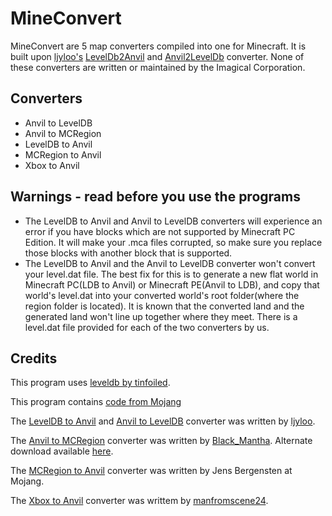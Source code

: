# MineConvert

MineConvert are 5 map converters compiled into one for Minecraft. It is built upon [ljyloo's](http://github.com/ljyloo) [LevelDb2Anvil](http://github.com/ljyloo/LevelDb2Avnil) and [Anvil2LevelDb](https://github.com/ljyloo/LevelDb2Avnil/tree/Avnil2LevelDb) converter. None of these converters are written or maintained by the Imagical Corporation.

## Converters

- Anvil to LevelDB
- Anvil to MCRegion
- LevelDB to Anvil
- MCRegion to Anvil
- Xbox to Anvil

## Warnings - read before you use the programs

- The LevelDB to Anvil and Anvil to LevelDB converters will experience an error if you have blocks which are not supported by Minecraft PC Edition. It will make your .mca files corrupted, so make sure you replace those blocks with another block that is supported.
- The LevelDB to Anvil and the Anvil to LevelDB converter won't convert your level.dat file. The best fix for this is to generate a new flat world in Minecraft PC(LDB to Anvil) or Minecraft PE(Anvil to LDB), and copy that world's level.dat into your converted world's root folder(where the region folder is located). It is known that the converted land and the generated land won't line up together where they meet. There is a level.dat file provided for each of the two converters by us.

## Credits

This program uses [leveldb by tinfoiled](https://github.com/ljyloo/leveldb).

This program contains [code from Mojang](https://mojang.com/2012/02/new-minecraft-map-format-anvil/)

The [LevelDB to Anvil](https://github.com/ljyloo/LevelDb2Avnil) and [Anvil to LevelDB](https://github.com/ljyloo/LevelDb2Avnil/tree/Avnil2LevelDb) converter was written by [ljyloo](https://github.com/ljyloo).

The [Anvil to MCRegion](http://www.minecraftforum.net/forums/mapping-and-modding/minecraft-tools/1264128-anvil-to-mcregion-converter-v1-0) converter was written by [Black_Mantha](http://www.minecraftforum.net/members/Black_Mantha). Alternate download available [here](http://www.mediafire.com/download/13g2zdwq6ram09u/Converter.zip).

The [MCRegion to Anvil](https://mojang.com/2012/02/new-minecraft-map-format-anvil/) converter was written by Jens Bergensten at Mojang.

The [Xbox to Anvil](http://sourceforge.net/projects/xboxtopcminecraftconverter/) converter was writtem by [manfromscene24](http://sourceforge.net/u/manfromscene24/profile/).

